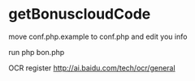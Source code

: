 # getBonuscloudCode

move conf.php.example to conf.php and edit you info

run php bon.php


OCR register
http://ai.baidu.com/tech/ocr/general

